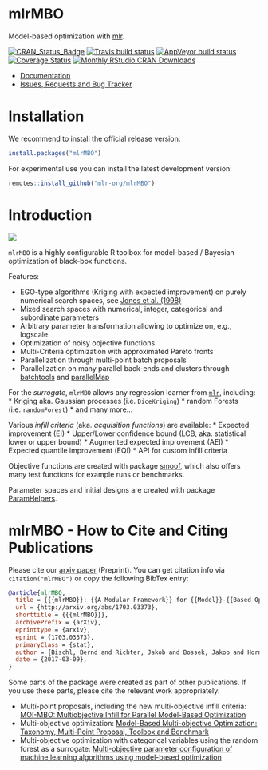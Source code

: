 
# mlrMBO

<!-- Please edit README.Rmd !-->

Model-based optimization with [mlr](https://github.com/mlr-org/mlr/).

[![CRAN\_Status\_Badge](http://www.r-pkg.org/badges/version/mlrMBO)](https://cran.r-project.org/package=mlrMBO)
[![Travis build
status](https://img.shields.io/travis/mlr-org/mlrMBO/master?logo=travis&style=flat-square&label=Linux)](https://travis-ci.org/mlr-org/mlrMBO)
[![AppVeyor build
status](https://img.shields.io/appveyor/ci/mlr-org/mlrMBO?label=Windows&logo=appveyor&style=flat-square)](https://ci.appveyor.com/project/mlr-org/mlrMBO)
[![Coverage
Status](https://img.shields.io/codecov/c/github/mlr-org/mlrMBO/master.svg)](https://codecov.io/github/mlr-org/mlrMBO?branch=master)
[![Monthly RStudio CRAN
Downloads](https://cranlogs.r-pkg.org/badges/mlrMBO)](https://CRAN.R-project.org/package=mlrMBO)

  - [Documentation](https://mlr-org.github.io/mlrMBO/)
  - [Issues, Requests and Bug
    Tracker](https://github.com/mlr-org/mlrMBO/issues)

# Installation

We recommend to install the official release version:

``` r
install.packages("mlrMBO")
```

For experimental use you can install the latest development version:

``` r
remotes::install_github("mlr-org/mlrMBO")
```

# Introduction

![](https://i.imgur.com/NMpSqnS.gif)<!-- -->

`mlrMBO` is a highly configurable R toolbox for model-based / Bayesian
optimization of black-box functions.

Features:

  - EGO-type algorithms (Kriging with expected improvement) on purely
    numerical search spaces, see [Jones et
    al. (1998)](http://link.springer.com/article/10.1023/A:1008306431147)
  - Mixed search spaces with numerical, integer, categorical and
    subordinate parameters
  - Arbitrary parameter transformation allowing to optimize on, e.g.,
    logscale
  - Optimization of noisy objective functions
  - Multi-Criteria optimization with approximated Pareto fronts
  - Parallelization through multi-point batch proposals
  - Parallelization on many parallel back-ends and clusters through
    [batchtools](https://github.com/mllg/batchtools) and
    [parallelMap](https://github.com/berndbischl/parallelMap)

For the *surrogate*, `mlrMBO` allows any regression learner from
[`mlr`](https://github.com/mlr-org/mlr), including: \* Kriging aka.
Gaussian processes (i.e. `DiceKriging`) \* random Forests
(i.e. `randomForest`) \* and many more…

Various *infill criteria* (aka. *acquisition functions*) are available:
\* Expected improvement (EI) \* Upper/Lower confidence bound (LCB, aka.
statistical lower or upper bound) \* Augmented expected improvement
(AEI) \* Expected quantile improvement (EQI) \* API for custom infill
criteria

Objective functions are created with package
[smoof](https://github.com/jakobbossek/smoof), which also offers many
test functions for example runs or benchmarks.

Parameter spaces and initial designs are created with package
[ParamHelpers](https://github.com/berndbischl/ParamHelpers).

# mlrMBO - How to Cite and Citing Publications

Please cite our [arxiv paper](https://arxiv.org/abs/1703.03373)
(Preprint). You can get citation info via `citation("mlrMBO")` or copy
the following BibTex entry:

``` bibtex
@article{mlrMBO,
  title = {{{mlrMBO}}: {{A Modular Framework}} for {{Model}}-{{Based Optimization}} of {{Expensive Black}}-{{Box Functions}}},
  url = {http://arxiv.org/abs/1703.03373},
  shorttitle = {{{mlrMBO}}},
  archivePrefix = {arXiv},
  eprinttype = {arxiv},
  eprint = {1703.03373},
  primaryClass = {stat},
  author = {Bischl, Bernd and Richter, Jakob and Bossek, Jakob and Horn, Daniel and Thomas, Janek and Lang, Michel},
  date = {2017-03-09},
}
```

Some parts of the package were created as part of other publications. If
you use these parts, please cite the relevant work appropriately:

  - Multi-point proposals, including the new multi-objective infill
    criteria: [MOI-MBO: Multiobjective Infill for Parallel Model-Based
    Optimization](https://doi.org/10.1007/978-3-319-09584-4_17)
  - Multi-objective optimization: [Model-Based Multi-objective
    Optimization: Taxonomy, Multi-Point Proposal, Toolbox and
    Benchmark](https://doi.org/10.1007/978-3-319-15934-8_5)
  - Multi-objective optimization with categorical variables using the
    random forest as a surrogate: [Multi-objective parameter
    configuration of machine learning algorithms using model-based
    optimization](https://doi.org/10.1109/SSCI.2016.7850221)
